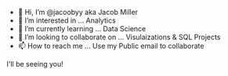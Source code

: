 - 👋 Hi, I’m @jacoobyy aka Jacob Miller
- 👀 I’m interested in ... Analytics
- 🌱 I’m currently learning ... Data Science
- 💞️ I’m looking to collaborate on ... Visulaizations & SQL Projects
- 📫 How to reach me ... Use my Public email to collaborate

I'll be seeing you!
<!---
jacoobyy/jacoobyy is a ✨ special ✨ repository because its `README.md` (this file) appears on your GitHub profile.
You can click the Preview link to take a look at your changes.
--->
